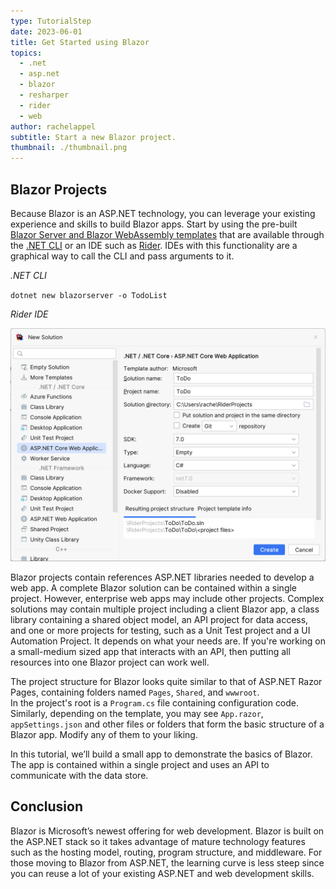 ```yaml
---
type: TutorialStep
date: 2023-06-01
title: Get Started using Blazor
topics:
  - .net
  - asp.net
  - blazor
  - resharper
  - rider
  - web
author: rachelappel
subtitle: Start a new Blazor project.
thumbnail: ./thumbnail.png
---
```


## Blazor Projects

Because Blazor is an ASP.NET technology, you can leverage your existing experience and skills to build Blazor apps. Start by using the pre-built [Blazor Server and Blazor WebAssembly templates](https://learn.microsoft.com/en-us/dotnet/core/tools/dotnet-new#arguments) that are available through the [.NET CLI](https://learn.microsoft.com/en-us/dotnet/core/tools/) or an IDE such as [Rider](https://jetbrains.com/rider).
IDEs with this functionality are a graphical way to call the CLI and pass arguments to it.

_.NET CLI_

`dotnet new blazorserver -o TodoList`

_Rider IDE_

![New Blazor project](1-new-project.png)

Blazor projects contain references ASP.NET libraries needed to develop a web app.
A complete Blazor solution can be contained within a single project. However, enterprise web apps may include other projects.
Complex solutions may contain multiple project including a client Blazor app, a class library containing a shared object model, an API project for data access, and one or more projects for testing, such as a Unit Test project and a UI Automation Project. It depends on what your needs are.
If you're working on a small-medium sized app that interacts with an API, then putting all resources into one Blazor project can work well.

The project structure for Blazor looks quite similar to that of ASP.NET Razor Pages, containing folders named `Pages`, `Shared`, and `wwwroot`.  
In the project's root is a `Program.cs` file containing configuration code. Similarly, depending on the template, you may see `App.razor`, `appSettings.json` and other files or folders that form the basic structure of a Blazor app. Modify any of them to your liking.

In this tutorial, we’ll build a small app to demonstrate the basics of Blazor. The app is contained within a single project and uses an API to communicate with the data store.

## Conclusion

Blazor is Microsoft’s newest offering for web development. Blazor is built on the ASP.NET stack so it takes advantage of mature technology features such as the hosting model, routing, program structure, and middleware. For those moving to Blazor from ASP.NET, the learning curve is less steep since you can reuse a lot of your existing ASP.NET and web development skills.

